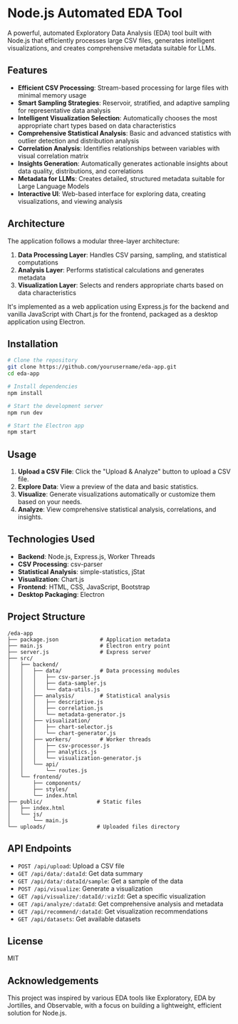 # Node.js Automated EDA Tool

A powerful, automated Exploratory Data Analysis (EDA) tool built with Node.js that efficiently processes large CSV files, generates intelligent visualizations, and creates comprehensive metadata suitable for LLMs.

## Features

- **Efficient CSV Processing**: Stream-based processing for large files with minimal memory usage
- **Smart Sampling Strategies**: Reservoir, stratified, and adaptive sampling for representative data analysis
- **Intelligent Visualization Selection**: Automatically chooses the most appropriate chart types based on data characteristics
- **Comprehensive Statistical Analysis**: Basic and advanced statistics with outlier detection and distribution analysis
- **Correlation Analysis**: Identifies relationships between variables with visual correlation matrix
- **Insights Generation**: Automatically generates actionable insights about data quality, distributions, and correlations
- **Metadata for LLMs**: Creates detailed, structured metadata suitable for Large Language Models
- **Interactive UI**: Web-based interface for exploring data, creating visualizations, and viewing analysis

## Architecture

The application follows a modular three-layer architecture:
1. **Data Processing Layer**: Handles CSV parsing, sampling, and statistical computations
2. **Analysis Layer**: Performs statistical calculations and generates metadata
3. **Visualization Layer**: Selects and renders appropriate charts based on data characteristics

It's implemented as a web application using Express.js for the backend and vanilla JavaScript with Chart.js for the frontend, packaged as a desktop application using Electron.

## Installation

```bash
# Clone the repository
git clone https://github.com/yourusername/eda-app.git
cd eda-app

# Install dependencies
npm install

# Start the development server
npm run dev

# Start the Electron app
npm start
```

## Usage

1. **Upload a CSV File**: Click the "Upload & Analyze" button to upload a CSV file.
2. **Explore Data**: View a preview of the data and basic statistics.
3. **Visualize**: Generate visualizations automatically or customize them based on your needs.
4. **Analyze**: View comprehensive statistical analysis, correlations, and insights.

## Technologies Used

- **Backend**: Node.js, Express.js, Worker Threads
- **CSV Processing**: csv-parser
- **Statistical Analysis**: simple-statistics, jStat
- **Visualization**: Chart.js
- **Frontend**: HTML, CSS, JavaScript, Bootstrap
- **Desktop Packaging**: Electron

## Project Structure

```
/eda-app
├── package.json             # Application metadata
├── main.js                  # Electron entry point
├── server.js                # Express server 
├── src/
│   ├── backend/             
│   │   ├── data/            # Data processing modules
│   │   │   ├── csv-parser.js   
│   │   │   ├── data-sampler.js  
│   │   │   └── data-utils.js   
│   │   ├── analysis/        # Statistical analysis
│   │   │   ├── descriptive.js  
│   │   │   ├── correlation.js 
│   │   │   └── metadata-generator.js      
│   │   ├── visualization/   
│   │   │   ├── chart-selector.js 
│   │   │   └── chart-generator.js 
│   │   ├── workers/         # Worker threads
│   │   │   ├── csv-processor.js
│   │   │   ├── analytics.js
│   │   │   └── visualization-generator.js
│   │   └── api/            
│   │       └── routes.js     
│   └── frontend/           
│       ├── components/     
│       ├── styles/        
│       └── index.html     
├── public/                 # Static files
│   ├── index.html
│   └── js/
│       └── main.js
└── uploads/                # Uploaded files directory
```

## API Endpoints

- `POST /api/upload`: Upload a CSV file
- `GET /api/data/:dataId`: Get data summary
- `GET /api/data/:dataId/sample`: Get a sample of the data
- `POST /api/visualize`: Generate a visualization
- `GET /api/visualize/:dataId/:vizId`: Get a specific visualization
- `GET /api/analyze/:dataId`: Get comprehensive analysis and metadata
- `GET /api/recommend/:dataId`: Get visualization recommendations
- `GET /api/datasets`: Get available datasets

## License

MIT

## Acknowledgements

This project was inspired by various EDA tools like Exploratory, EDA by Jortilles, and Observable, with a focus on building a lightweight, efficient solution for Node.js.
